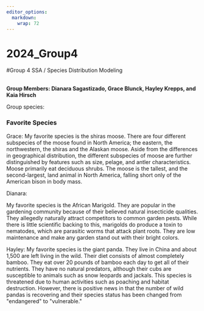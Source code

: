 ```yaml
---
editor_options: 
  markdown: 
    wrap: 72
---
```


# 2024_Group4

#Group 4 SSA / Species Distribution Modeling

\
**Group Members: Dianara Sagastizado, Grace Blunck, Hayley Krepps, and
Kaia Hirsch**

Group species:

### **Favorite Species**

Grace: 
My favorite species is the shiras moose. There are four different subspecies of the moose found in North America; the eastern, the northwestern, the shiras and the Alaskan moose. Aside from the differences in geographical distribution, the different subspecies of moose are further distinguished by features such as size, pelage, and antler characteristics. Moose primarily eat deciduous shrubs. The moose is the tallest, and the second-largest, land animal in North America, falling short only of the American bison in body mass. 

Dianara:

My favorite species is the African Marigold. They are popular in the
gardening community because of their believed natural insecticide
qualities. They allegedly naturally attract competitors to common garden
pests. While there is little scientific backing to this, marigolds do
produce a toxin to nematodes, which are parasitic worms that attack
plant roots. They are low maintenance and make any garden stand out with
their bright colors.

Hayley:
My favorite species is the giant panda. They live in China and about 1,500 are
left living in the wild. Their diet consists of almost completely bamboo. They
eat over 20 pounds of bamboo each day to get all of their nutrients. They have 
no natural predators, although their cubs are susceptible to animals such as 
snow leopards and jackals. This species is threatened due to human activities 
such as poaching and habitat destruction. However, there is positive news in 
that the number of wild pandas is recovering and their species status has been 
changed from "endangered" to "vulnerable."
